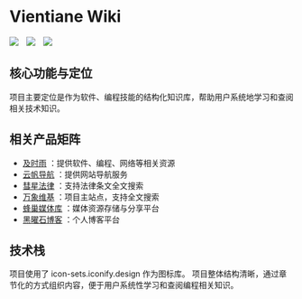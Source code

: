 # Vientiane Wiki

![](https://img.shields.io/badge/Version-0.0.8-blueviolet?logo=github&amp;style=flat)&emsp;![](https://img.shields.io/github/created-at/passwordgloo/vientiane?logo=markdown)&emsp;![](https://img.shields.io/github/last-commit/passwordgloo/vientiane?logo=Git)

## 核心功能与定位
项目主要定位是作为软件、编程技能的结构化知识库，帮助用户系统地学习和查阅相关技术知识。

## 相关产品矩阵
- [及时雨](https://iglooblog.top) ：提供软件、编程、网络等相关资源
- [云帆导航](https://nav.iglooblog.top) ：提供网站导航服务
- [彗星法律](https://law.iglooblog.top) ：支持法律条文全文搜索
- [万象维基](https://wiki.iglooblog.top) ：项目主站点，支持全文搜索
- [蜂巢媒体库](https://media.iglooblog.top) ：媒体资源存储与分享平台
- [黑曜石博客](https://note.iglooblog.top) ：个人博客平台

## 技术栈
项目使用了 icon-sets.iconify.design 作为图标库。
项目整体结构清晰，通过章节化的方式组织内容，便于用户系统性学习和查阅编程相关知识。